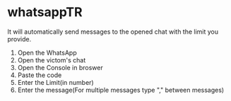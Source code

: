 # whatsappTR


It will automatically send messages to the opened chat with the limit you provide.
1) Open the WhatsApp
2) Open the victom's chat
3) Open the Console in broswer
4) Paste the code
5) Enter the Limit(in number)
6) Enter the message(For multiple messages type "," between messages)
